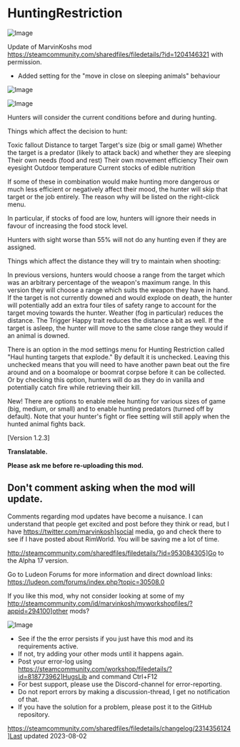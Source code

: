 # HuntingRestriction

![Image](https://i.imgur.com/buuPQel.png)

Update of MarvinKoshs mod
https://steamcommunity.com/sharedfiles/filedetails/?id=1204146321
with permission.

- Added setting for the "move in close on sleeping animals" behaviour

![Image](https://i.imgur.com/pufA0kM.png)

	
![Image](https://i.imgur.com/Z4GOv8H.png)

Hunters will consider the current conditions before and during hunting.
	
Things which affect the decision to hunt:

Toxic fallout
Distance to target
Target's size (big or small game)
Whether the target is a predator (likely to attack back) and whether they are sleeping
Their own needs (food and rest)
Their own movement efficiency
Their own eyesight
Outdoor temperature
Current stocks of edible nutrition

If some of these in combination would make hunting more dangerous or much less efficient or negatively affect their mood, the hunter will skip that target or the job entirely. The reason why will be listed on the right-click menu.

In particular, if stocks of food are low, hunters will ignore their needs in favour of increasing the food stock level.

Hunters with sight worse than 55% will not do any hunting even if they are assigned.


Things which affect the distance they will try to maintain when shooting:

In previous versions, hunters would choose a range from the target which was an arbitrary percentage of the weapon's maximum range. In this version they will choose a range which suits the weapon they have in hand.
If the target is not currently downed and would explode on death, the hunter will potentially add an extra four tiles of safety range to account for the target moving towards the hunter.
Weather (fog in particular) reduces the distance.
The Trigger Happy trait reduces the distance a bit as well.
If the target is asleep, the hunter will move to the same close range they would if an animal is downed.

There is an option in the mod settings menu for Hunting Restriction called "Haul hunting targets that explode." By default it is unchecked. Leaving this unchecked means that you will need to have another pawn beat out the fire around and on a boomalope or boomrat corpse before it can be collected. Or by checking this option, hunters will do as they do in vanilla and potentially catch fire while retrieving their kill.

New! There are options to enable melee hunting for various sizes of game (big, medium, or small) and to enable hunting predators (turned off by default). Note that your hunter's fight or flee setting will still apply when the hunted animal fights back.


[Version 1.2.3]

**Translatable.**

**Please ask me before re-uploading this mod.**

## Don't comment asking when the mod will update.


Comments regarding mod updates have become a nuisance. I can understand that people get excited and post before they think or read, but I have https://twitter.com/marvinkosh]social media, go and check there to see if I have posted about RimWorld. You will be saving me a lot of time.

http://steamcommunity.com/sharedfiles/filedetails/?id=953084305]Go to the Alpha 17 version.

Go to Ludeon Forums for more information and direct download links: https://ludeon.com/forums/index.php?topic=30508.0

If you like this mod, why not consider looking at some of my http://steamcommunity.com/id/marvinkosh/myworkshopfiles/?appid=294100]other mods?

![Image](https://i.imgur.com/PwoNOj4.png)



-  See if the the error persists if you just have this mod and its requirements active.
-  If not, try adding your other mods until it happens again.
-  Post your error-log using https://steamcommunity.com/workshop/filedetails/?id=818773962]HugsLib and command Ctrl+F12
-  For best support, please use the Discord-channel for error-reporting.
-  Do not report errors by making a discussion-thread, I get no notification of that.
-  If you have the solution for a problem, please post it to the GitHub repository.




https://steamcommunity.com/sharedfiles/filedetails/changelog/2314356124]Last updated 2023-08-02
